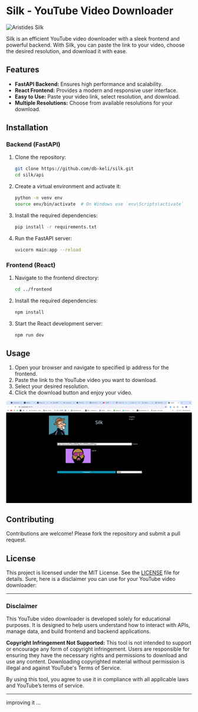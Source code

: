 # Silk - YouTube Video Downloader

![Aristides Silk](https://comicvine.gamespot.com/a/uploads/scale_small/11/111746/5120797-aristidefiloselle_c1033a1.jpg)

Silk is an efficient YouTube video downloader with a sleek frontend and powerful backend. With Silk, you can paste the link to your video, choose the desired resolution, and download it with ease.

## Features

- **FastAPI Backend:** Ensures high performance and scalability.
- **React Frontend:** Provides a modern and responsive user interface.
- **Easy to Use:** Paste your video link, select resolution, and download.
- **Multiple Resolutions:** Choose from available resolutions for your download.

## Installation

### Backend (FastAPI)

1. Clone the repository:

   ```bash
   git clone https://github.com/db-keli/silk.git
   cd silk/api
   ```

2. Create a virtual environment and activate it:

   ```bash
   python -m venv env
   source env/bin/activate  # On Windows use `env\Scripts\activate`
   ```

3. Install the required dependencies:

   ```bash
   pip install -r requirements.txt
   ```

4. Run the FastAPI server:
   ```bash
   uvicorn main:app --reload
   ```

### Frontend (React)

1. Navigate to the frontend directory:

   ```bash
   cd ../frontend
   ```

2. Install the required dependencies:

   ```bash
   npm install
   ```

3. Start the React development server:
   ```bash
   npm run dev
   ```

## Usage

1. Open your browser and navigate to specified ip address for the frontend.
2. Paste the link to the YouTube video you want to download.
3. Select your desired resolution.
4. Click the download button and enjoy your video.

![Aristides Silk](./screenshot.png)

## Contributing

Contributions are welcome! Please fork the repository and submit a pull request.

## License

This project is licensed under the MIT License. See the [LICENSE](LICENSE) file for details.
Sure, here is a disclaimer you can use for your YouTube video downloader:

---

### Disclaimer

This YouTube video downloader is developed solely for educational purposes. It is designed to help users understand how to interact with APIs, manage data, and build frontend and backend applications.

**Copyright Infringement Not Supported:**
This tool is not intended to support or encourage any form of copyright infringement. Users are responsible for ensuring they have the necessary rights and permissions to download and use any content. Downloading copyrighted material without permission is illegal and against YouTube's Terms of Service.

By using this tool, you agree to use it in compliance with all applicable laws and YouTube’s terms of service.

---

improving it ...
